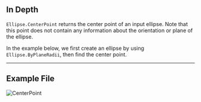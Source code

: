 ## In Depth
`Ellipse.CenterPoint` returns the center point of an input ellipse. Note that this point does not contain any information about the orientation or plane of the ellipse.

In the example below, we first create an ellipse by using `Ellipse.ByPlaneRadii`, then find the center point.

___
## Example File

![CenterPoint](./Autodesk.DesignScript.Geometry.Ellipse.CenterPoint_img.jpg)

